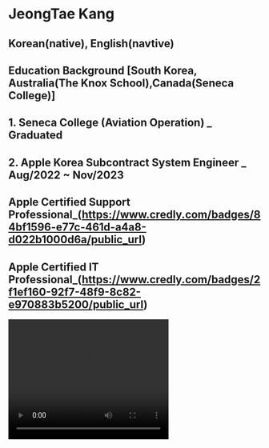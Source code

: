 
# JeongTae Kang
## Korean(native), English(navtive)
## Education Background [South Korea, Australia(The Knox School),Canada(Seneca College)]
## 1. Seneca College (Aviation Operation) _ Graduated
## 2. Apple Korea Subcontract System Engineer _ Aug/2022 ~ Nov/2023
## Apple Certified Support Professional_(https://www.credly.com/badges/84bf1596-e77c-461d-a4a8-d022b1000d6a/public_url)
## Apple Certified IT Professional_(https://www.credly.com/badges/2f1ef160-92f7-48f9-8c82-e970883b5200/public_url)

<video width="320" height="240" controls>
    <source src="MDM.mp4" type="video/mp4">
</video>
